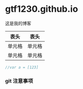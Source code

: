 # gtf1230.github.io
这是我的博客

|  表头   | 表头  |
|  ----  | ----  |
| 单元格  | 单元格 |
| 单元格  | 单元格 |
```js
//var a = [123]
```



### git 注意事项
